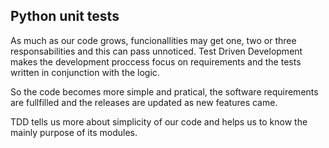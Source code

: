 ## Python unit tests

As much as our code grows, funcionallities may get one, two or three responsabilities and this can pass unnoticed.
Test Driven Development makes the development proccess focus on requirements and the tests written in conjunction with the logic.

So the code becomes more simple and pratical, the software requirements are fullfilled and the releases are updated as new features came.

TDD tells us more about simplicity of our code and helps us to know the mainly purpose of its modules. 